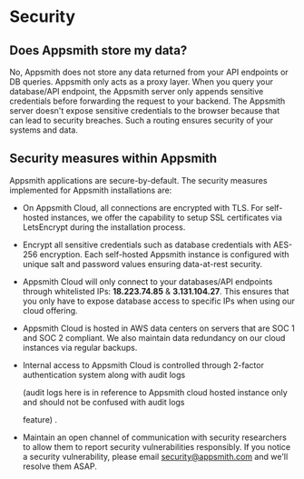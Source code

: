 # Security

## Does Appsmith store my data?

No, Appsmith does not store any data returned from your API endpoints or DB queries. Appsmith only acts as a proxy layer. When you query your database/API endpoint, the Appsmith server only appends sensitive credentials before forwarding the request to your backend. The Appsmith server doesn't expose sensitive credentials to the browser because that can lead to security breaches. Such a routing ensures security of your systems and data.

## Security measures within Appsmith

Appsmith applications are secure-by-default. The security measures implemented for Appsmith installations are:

* On Appsmith Cloud, all connections are encrypted with TLS. For self-hosted instances, we offer the capability to setup SSL certificates via LetsEncrypt during the installation process.
* Encrypt all sensitive credentials such as database credentials with AES-256 encryption. Each self-hosted Appsmith instance is configured with unique salt and password values ensuring data-at-rest security.
* Appsmith Cloud will only connect to your databases/API endpoints through whitelisted IPs: **18.223.74.85** & **3.131.104.27**. This ensures that you only have to expose database access to specific IPs when using our cloud offering.
* Appsmith Cloud is hosted in AWS data centers on servers that are SOC 1 and SOC 2 compliant. We also maintain data redundancy on our cloud instances via regular backups.
* Internal access to Appsmith Cloud is controlled through 2-factor authentication system along with audit logs

  \(audit logs here is in reference to Appsmith cloud hosted instance only and should not be confused with audit logs

  feature\) .

* Maintain an open channel of communication with security researchers to allow them to report security vulnerabilities responsibly. If you notice a security vulnerability, please email [security@appsmith.com](mailto:security@appsmith.com) and we'll resolve them ASAP.

